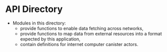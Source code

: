 # API Directory

- Modules in this directory:
  - provide functions to enable data fetching across networks,
  - provide functions to map data from external resources into a format expected by this application,
  - contain definitions for internet computer canister actors.
